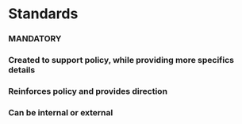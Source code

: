 # Standards

### MANDATORY

### Created to support policy, while providing more specifics details

### Reinforces policy and provides direction

### Can be internal or external
